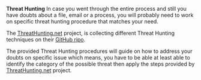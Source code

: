 **Threat Hunting**
In case you went through the entire process and still you have doubts about a file, email or a process, you will probably need to work on specific threat hunting procedure that matches your need. 

The [ThreatHunting.net](http://threathunting.net) project, is collecting different Threat Hunting techniques on their [GitHub ripo]( https://github.com/ThreatHuntingProject/ThreatHunting/tree/master/hunts).

The provided Threat Hunting procedures will guide on how to address your doubts on specific issue which means, you have to be able at least able to identify the category of the possible threat then apply the steps provided by [ThreatHunting.net](http://threathunting.net) project.
